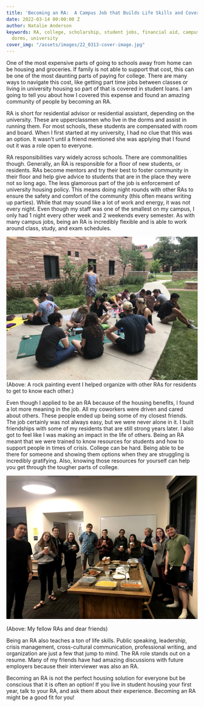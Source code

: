 ```yaml
---
title: 'Becoming an RA:  A Campus Job that Builds Life Skills and Covers Housing'
date: 2022-03-14 00:00:00 Z
author: Natalie Anderson
keywords: RA, college, scholarship, student jobs, financial aid, campus life, reslife,
  dorms, university
cover_img: "/assets/images/22_0313-cover-image.jpg"
---
```


One of the most expensive parts of going to schools away from home can be housing and groceries. If family is not able to support that cost, this can be one of the most daunting parts of paying for college. There are many ways to navigate this cost, like getting part time jobs between classes or living in university housing so part of that is covered in student loans. I am going to tell you about how I covered this expense and found an amazing community of people by becoming an RA.

RA is short for residential advisor or residential assistant, depending on the university. These are upperclassmen who live in the dorms and assist in running them. For most schools, these students are compensated with room and board. When I first started at my university, I had no clue that this was an option. It wasn’t until a friend mentioned she was applying that I found out it was a role open to everyone.

RA responsibilities vary widely across schools. There are commonalities though. Generally, an RA is responsible for a floor of new students, or residents. RAs become mentors and try their best to foster community in their floor and help give advice to students that are in the place they were not so long ago. The less glamorous part of the job is enforcement of university housing policy. This means doing night rounds with other RAs to ensure the safety and comfort of the community (this often means writing up parties). While that may sound like a lot of work and energy, it was not every night. Even though my staff was one of the smallest on my campus, I only had 1 night every other week and 2 weekends every semester. As with many campus jobs, being an RA is incredibly flexible and is able to work around class, study, and exam schedules.

![](/assets/images/img_4215_original.jpg)  
(Above: A rock painting event I helped organize with other RAs for residents to get to know each other.)

Even though I applied to be an RA because of the housing benefits, I found a lot more meaning in the job. All my coworkers were driven and cared about others. These people ended up being some of my closest friends. The job certainly was not always easy, but we were never alone in it. I built friendships with some of my residents that are still strong years later. I also got to feel like I was making an impact in the life of others. Being an RA meant that we were trained to know resources for students and how to support people in times of crisis. College can be hard. Being able to be there for someone and showing them options when they are struggling is incredibly gratifying. Also, knowing those resources for yourself can help you get through the tougher parts of college.

![](/assets/images/img_0291_original.jpg)

(Above: My fellow RAs and dear friends) 

Being an RA also teaches a ton of life skills. Public speaking, leadership, crisis management, cross-cultural communication, professional writing, and organization are just a few that jump to mind. The RA role stands out on a resume. Many of my friends have had amazing discussions with future employers because their interviewer was also an RA.

Becoming an RA is not the perfect housing solution for everyone but be conscious that it is often an option! If you live in student housing your first year, talk to your RA, and ask them about their experience. Becoming an RA might be a good fit for you!